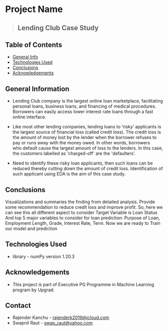 # Project Name
> ## Lending Club Case Study


## Table of Contents
* [General Info](#general-information)
* [Technologies Used](#technologies-used)
* [Conclusions](#conclusions)
* [Acknowledgements](#acknowledgements)

<!-- You can include any other section that is pertinent to your problem -->

## General Information
- Lending Club company is the largest online loan marketplace, facilitating personal loans, business loans, and financing of medical procedures. Borrowers can easily access lower interest rate loans through a fast online interface. 


- Like most other lending companies, lending loans to ‘risky’ applicants is the largest source of financial loss (called credit loss). The credit loss is the amount of money lost by the lender when the borrower refuses to pay or runs away with the money owed. In other words, borrowers who default cause the largest amount of loss to the lenders. In this case, the customers labelled as 'charged-off' are the 'defaulters'. 

- Need to identify these risky loan applicants, then such loans can be reduced thereby cutting down the amount of credit loss. Identification of such applicant using EDA is the aim of this case study.


<!-- You don't have to answer all the questions - just the ones relevant to your project. -->

## Conclusions

Visualizations and summaries the finding from detailed analysis.
Provide some recommendation to reduce credit loss and improve profit.
So, here we can see this all different aspect to consider Target Variable is Loan Status And top 5 major variables to consider for loan prediction: Purpose of Loan, Employment Length, Grade, Interest Rate, Term. Now we are ready to Train our model and prediction


<!-- You don't have to answer all the questions - just the ones relevant to your project. -->


## Technologies Used
- library - numPy version 1.20.3


<!-- As the libraries versions keep on changing, it is recommended to mention the version of library used in this project -->

## Acknowledgements

- This project is part of Executive PG Programme in Machine Learning program by Upgrad.


## Contact

- Rajender Kanchu - rajenderk2019@icloud.com
- Swapnil Raut - swap_raut@yahoo.com


<!-- Optional -->
<!-- ## License -->
<!-- This project is open source and available under the [... License](). -->

<!-- You don't have to include all sections - just the one's relevant to your project -->
